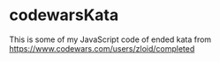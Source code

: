 # codewarsKata
This is some of my JavaScript code of ended kata from https://www.codewars.com/users/zloid/completed
